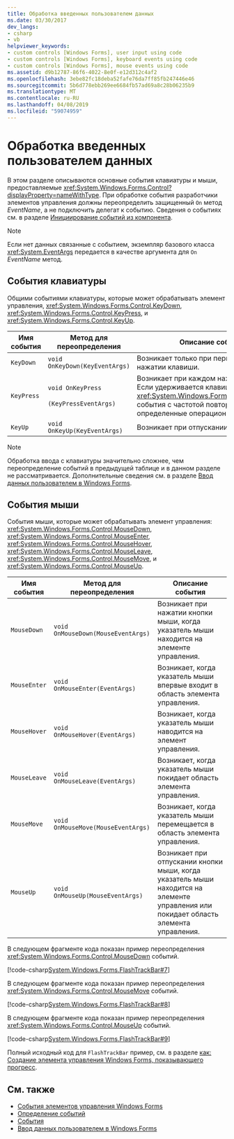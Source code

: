 ```yaml
---
title: Обработка введенных пользователем данных
ms.date: 03/30/2017
dev_langs:
- csharp
- vb
helpviewer_keywords:
- custom controls [Windows Forms], user input using code
- custom controls [Windows Forms], keyboard events using code
- custom controls [Windows Forms], mouse events using code
ms.assetid: d9b12787-86f6-4022-8e0f-e12d312c4af2
ms.openlocfilehash: 3ebe82fc18deba52fafe76da7ff85fb247446e46
ms.sourcegitcommit: 5b6d778ebb269ee6684fb57ad69a8c28b06235b9
ms.translationtype: MT
ms.contentlocale: ru-RU
ms.lasthandoff: 04/08/2019
ms.locfileid: "59074959"
---
```

# <a name="handling-user-input"></a>Обработка введенных пользователем данных
В этом разделе описываются основные события клавиатуры и мыши, предоставляемые <xref:System.Windows.Forms.Control?displayProperty=nameWithType>. При обработке события разработчики элементов управления должны переопределить защищенный `On` метод *EventName*, а не подключить делегат к событию. Сведения о событиях см. в разделе [Инициирование событий из компонента](https://docs.microsoft.com/previous-versions/visualstudio/visual-studio-2013/sh2e3k5z(v=vs.120)).  
  
> [!NOTE]
>  Если нет данных связанные с событием, экземпляр базового класса <xref:System.EventArgs> передается в качестве аргумента для `On` *EventName* метод.  
  
## <a name="keyboard-events"></a>События клавиатуры  
 Общими событиями клавиатуры, которые может обрабатывать элемент управления, <xref:System.Windows.Forms.Control.KeyDown>, <xref:System.Windows.Forms.Control.KeyPress>, и <xref:System.Windows.Forms.Control.KeyUp>.  
  
|Имя события|Метод для переопределения|Описание события|  
|----------------|------------------------|--------------------------|  
|`KeyDown`|`void OnKeyDown(KeyEventArgs)`|Возникает только при первоначальном нажатии клавиши.|  
|`KeyPress`|`void OnKeyPress`<br /><br /> `(KeyPressEventArgs)`|Возникает при каждом нажатии клавиши. Если удерживается клавиша, <xref:System.Windows.Forms.Control.KeyPress> события с частотой повторения, определенные операционной системой.|  
|`KeyUp`|`void OnKeyUp(KeyEventArgs)`|Возникает при отпускании клавиши.|  
  
> [!NOTE]
>  Обработка ввода с клавиатуры значительно сложнее, чем переопределение событий в предыдущей таблице и в данном разделе не рассматривается. Дополнительные сведения см. в разделе [Ввод данных пользователем в Windows Forms](../user-input-in-windows-forms.md).  
  
## <a name="mouse-events"></a>События мыши  
 События мыши, которые может обрабатывать элемент управления: <xref:System.Windows.Forms.Control.MouseDown>, <xref:System.Windows.Forms.Control.MouseEnter>, <xref:System.Windows.Forms.Control.MouseHover>, <xref:System.Windows.Forms.Control.MouseLeave>, <xref:System.Windows.Forms.Control.MouseMove>, и <xref:System.Windows.Forms.Control.MouseUp>.  
  
|Имя события|Метод для переопределения|Описание события|  
|----------------|------------------------|--------------------------|  
|`MouseDown`|`void OnMouseDown(MouseEventArgs)`|Возникает при нажатии кнопки мыши, когда указатель мыши находится на элементе управления.|  
|`MouseEnter`|`void OnMouseEnter(EventArgs)`|Возникает, когда указатель мыши впервые входит в область элемента управления.|  
|`MouseHover`|`void OnMouseHover(EventArgs)`|Возникает, когда указатель мыши наводится на элемент управления.|  
|`MouseLeave`|`void OnMouseLeave(EventArgs)`|Возникает, когда указатель мыши покидает область элемента управления.|  
|`MouseMove`|`void OnMouseMove(MouseEventArgs)`|Возникает, когда указатель мыши перемещается в область элемента управления.|  
|`MouseUp`|`void OnMouseUp(MouseEventArgs)`|Возникает при отпускании кнопки мыши, когда указатель мыши находится на элементе управления или покидает область элемента управления.|  
  
 В следующем фрагменте кода показан пример переопределения <xref:System.Windows.Forms.Control.MouseDown> событий.  
  
 [!code-csharp[System.Windows.Forms.FlashTrackBar#7](~/samples/snippets/csharp/VS_Snippets_Winforms/System.Windows.Forms.FlashTrackBar/CS/FlashTrackBar.cs#7)]
   
  
 В следующем фрагменте кода показан пример переопределения <xref:System.Windows.Forms.Control.MouseMove> событий.  
  
 [!code-csharp[System.Windows.Forms.FlashTrackBar#8](~/samples/snippets/csharp/VS_Snippets_Winforms/System.Windows.Forms.FlashTrackBar/CS/FlashTrackBar.cs#8)]
   
  
 В следующем фрагменте кода показан пример переопределения <xref:System.Windows.Forms.Control.MouseUp> событий.  
  
 [!code-csharp[System.Windows.Forms.FlashTrackBar#9](~/samples/snippets/csharp/VS_Snippets_Winforms/System.Windows.Forms.FlashTrackBar/CS/FlashTrackBar.cs#9)]
   
  
 Полный исходный код для `FlashTrackBar` пример, см. в разделе [как: Создание элемента управления Windows Forms, показывающего прогресс](how-to-create-a-windows-forms-control-that-shows-progress.md).  
  
## <a name="see-also"></a>См. также

- [События элементов управления Windows Forms](events-in-windows-forms-controls.md)
- [Определение событий](defining-an-event-in-windows-forms-controls.md)
- [События](../../../standard/events/index.md)
- [Ввод данных пользователем в Windows Forms](../user-input-in-windows-forms.md)
